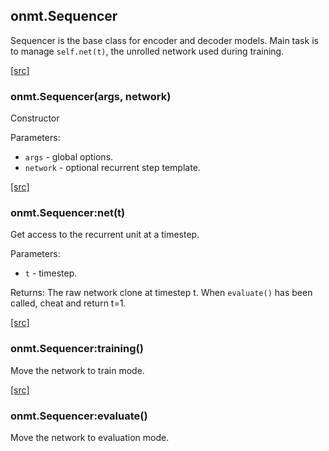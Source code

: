 <a name="onmt.Sequencer.dok"></a>


## onmt.Sequencer ##

 Sequencer is the base class for encoder and decoder models.
  Main task is to manage `self.net(t)`, the unrolled network
  used during training.


<a class="entityLink" href="https://github.com/opennmt/opennmt/blob/a87c8c95a3cc254280aa661c2ffa86bca2bd7083/lib/onmt/Sequencer.lua#L16">[src]</a>
<a name="onmt.Sequencer"></a>


### onmt.Sequencer(args, network) ###

 Constructor

Parameters:

  * `args` - global options.
  * `network` - optional recurrent step template.


<a class="entityLink" href="https://github.com/opennmt/opennmt/blob/a87c8c95a3cc254280aa661c2ffa86bca2bd7083/lib/onmt/Sequencer.lua#L91">[src]</a>
<a name="onmt.Sequencer:net"></a>


### onmt.Sequencer:net(t) ###

Get access to the recurrent unit at a timestep.

Parameters:
  * `t` - timestep.

Returns: The raw network clone at timestep t.
  When `evaluate()` has been called, cheat and return t=1.


<a class="entityLink" href="https://github.com/opennmt/opennmt/blob/a87c8c95a3cc254280aa661c2ffa86bca2bd7083/lib/onmt/Sequencer.lua#L111">[src]</a>
<a name="onmt.Sequencer:training"></a>


### onmt.Sequencer:training() ###

 Move the network to train mode. 

<a class="entityLink" href="https://github.com/opennmt/opennmt/blob/a87c8c95a3cc254280aa661c2ffa86bca2bd7083/lib/onmt/Sequencer.lua#L121">[src]</a>
<a name="onmt.Sequencer:evaluate"></a>


### onmt.Sequencer:evaluate() ###

 Move the network to evaluation mode. 
